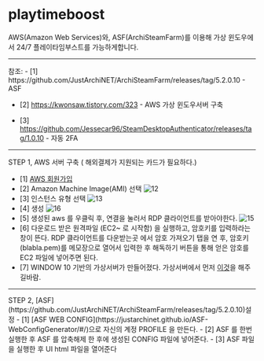 # playtimeboost
AWS(Amazon Web Services)와, ASF(ArchiSteamFarm)를 이용해 가상 윈도우에서 24/7 플레이타임부스트를 가능하게합니다.

<hr/>
참조:
- [1] https://github.com/JustArchiNET/ArchiSteamFarm/releases/tag/5.2.0.10 - ASF

- [2] https://kwonsaw.tistory.com/323 - AWS 가상 윈도우서버 구축

- [3] https://github.com/Jessecar96/SteamDesktopAuthenticator/releases/tag/1.0.10 - 자동 2FA
<hr/>
STEP 1, AWS 서버 구축 ( 해외결제가 지원되는 카드가 필요하다.)

- [1] [AWS 회원가입](https://aws.amazon.com/ko/free/?trk=fa2d6ba3-df80-4d24-a453-bf30ad163af9&sc_channel=ps&sc_campaign=acquisition&sc_medium=ACQ-P|PS-GO|Brand|Desktop|SU|Core-Main|Core|KR|KR|Text&ef_id=Cj0KCQiA2NaNBhDvARIsAEw55hg6XgL93SNEdE7REvQvuF-HlfhInFwqRsxZGSU9E5pis5cOWERkL-gaAo1TEALw_wcB:G:s&s_kwcid=AL!4422!3!563761819834!e!!g!!aws&ef_id=Cj0KCQiA2NaNBhDvARIsAEw55hg6XgL93SNEdE7REvQvuF-HlfhInFwqRsxZGSU9E5pis5cOWERkL-gaAo1TEALw_wcB:G:s&s_kwcid=AL!4422!3!563761819834!e!!g!!aws&all-free-tier.sort-by=item.additionalFields.SortRank&all-free-tier.sort-order=asc&awsf.Free%20Tier%20Types=*all&awsf.Free%20Tier%20Categories=*all)
- [2] Amazon Machine Image(AMI) 선택 ![12](https://user-images.githubusercontent.com/46117865/145716377-03d439e6-6099-4257-8134-314e96122b15.png)
- [3] 인스턴스 유형 선택 ![13](https://user-images.githubusercontent.com/46117865/145716379-b4de601e-0ba9-43a7-9520-3a7eb6294c52.png)
- [4] 생성 ![16](https://user-images.githubusercontent.com/46117865/145716555-014faf82-bcaf-4ea5-99f5-32fdfaec7cbc.png)
- [5] 생성된 aws 를 우클릭 후, 연결을 눌러서 RDP 클라이언트를 받아야한다. ![15](https://user-images.githubusercontent.com/46117865/145716445-59b5f566-9551-400f-ae6d-5156de766e70.png)
- [6] 다운로드 받은 원격파일 (EC2~ 로 시작함) 을 실행하고, 암호키를 입력하라는 창이 뜬다. RDP 클라이언트를 다운받는곳 에서 암호 가져오기 탭을 연 후, 암호키(blabla.pem)를 메모장으로 열어서 입력한 후 해독하기 버튼을 통해 얻은 암호를 EC2 파일에 넣어주면 된다. 
- [7] WINDOW 10 기반의 가상서버가 만들어졌다. 가상서버에서 먼저 [이것](https://kwonsaw.tistory.com/322)을 해주길바람.
<hr/>
STEP 2, [ASF](https://github.com/JustArchiNET/ArchiSteamFarm/releases/tag/5.2.0.10)설정
- [1] [ASF WEB CONFIG](https://justarchinet.github.io/ASF-WebConfigGenerator/#/)으로 자신의 계정 PROFILE 을 만든다.
- [2] ASF 를 한번 실행한 후 ASF 를 압축해제 한 후에 생성된 CONFIG 파일에 넣어준다.
- [3] ASF 파일을 실행한 후 UI html 파일을 열어준다
